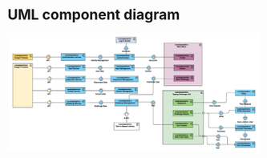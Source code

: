 # UML component diagram

![UML_Component_Diagram.vpd__3_](uploads/a717a560a0de70465db7256af50cfc0e/UML_Component_Diagram.vpd__3_.jpg)